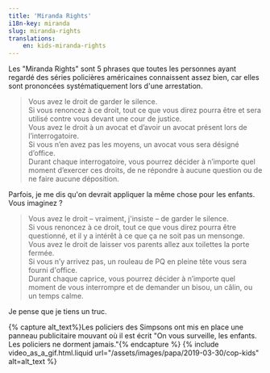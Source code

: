 ```yaml
---
title: 'Miranda Rights'
i18n-key: miranda
slug: miranda-rights
translations:
    en: kids-miranda-rights
---
```


Les "<span lang="en">Miranda Rights</span>" sont 5 phrases que toutes les
personnes ayant regardé des séries policières américaines connaissent assez
bien, car elles sont prononcées systématiquement lors d'une arrestation.

> Vous avez le droit de garder le silence.  
> Si vous renoncez à ce droit, tout ce que vous direz pourra être et sera
> utilisé contre vous devant une cour de justice.  
> Vous avez le droit à un avocat et d’avoir un avocat présent lors de
> l’interrogatoire.  
> Si vous n’en avez pas les moyens, un avocat vous sera désigné d’office.  
> Durant chaque interrogatoire, vous pourrez décider à n’importe quel moment
> d’exercer ces droits, de ne répondre à aucune question ou de ne faire aucune
> déposition.

Parfois, je me dis qu'on devrait appliquer la même chose pour les enfants. Vous
imaginez ?

> Vous avez le droit – vraiment, j'insiste – de garder le silence.  
> Si vous renoncez à ce droit, tout ce que vous direz pourra être questionné, et
> il y a intérêt à ce que ça ne soit pas un mensonge.  
> Vous avez le droit de laisser vos parents allez aux toilettes la porte
> fermée.  
> Si vous n’y arrivez pas, un rouleau de PQ en pleine tête vous sera fourni
> d'office.  
> Durant chaque caprice, vous pourrez décider à n’importe quel moment de vous
> interrompre et de demander un bisou, un câlin, ou un temps calme.

Je pense que je tiens un truc.

{% capture alt_text%}Les policiers des Simpsons ont mis en place une panneau
publicitaire mouvant où il est écrit "On vous surveille, les enfants. Les
policiers ne dorment jamais."{% endcapture %}
{% include video_as_a_gif.html.liquid
url="/assets/images/papa/2019-03-30/cop-kids"
alt=alt_text
%}
